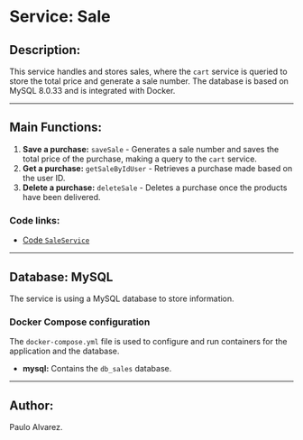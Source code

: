 # Service: Sale

## Description:
This service handles and stores sales, where the `cart` service is queried to store the total price and generate a sale number. The database is based on MySQL 8.0.33 and is integrated with Docker.

---

## Main Functions:

1. **Save a purchase:**
   `saveSale` - Generates a sale number and saves the total price of the purchase, making a query to the `cart` service.
2. **Get a purchase:**
   `getSaleByIdUser` - Retrieves a purchase made based on the user ID.
3. **Delete a purchase:**
   `deleteSale` - Deletes a purchase once the products have been delivered.

### Code links:

- [Code `SaleService`](src/main/java/com/dixonpa/store/sales/service/SaleService.java)

---

## Database: MySQL
The service is using a MySQL database to store information.

### Docker Compose configuration

The `docker-compose.yml` file is used to configure and run containers for the application and the database.

- **mysql:** Contains the `db_sales` database.

---

## Author:
Paulo Alvarez.
